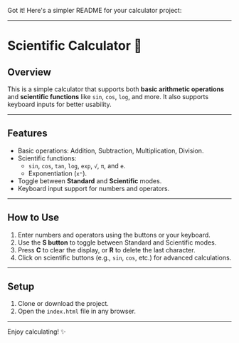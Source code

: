 Got it! Here's a simpler README for your calculator project:

---

# Scientific Calculator 🧮

## Overview
This is a simple calculator that supports both **basic arithmetic operations** and **scientific functions** like `sin`, `cos`, `log`, and more. It also supports keyboard inputs for better usability.

---

## Features
- Basic operations: Addition, Subtraction, Multiplication, Division.
- Scientific functions: 
  - `sin`, `cos`, `tan`, `log`, `exp`, `√`, `π`, and `e`.
  - Exponentiation (`xⁿ`).
- Toggle between **Standard** and **Scientific** modes.
- Keyboard input support for numbers and operators.

---

## How to Use
1. Enter numbers and operators using the buttons or your keyboard.
2. Use the **S button** to toggle between Standard and Scientific modes.
3. Press **C** to clear the display, or **R** to delete the last character.
4. Click on scientific buttons (e.g., `sin`, `cos`, etc.) for advanced calculations.

---

## Setup
1. Clone or download the project.
2. Open the `index.html` file in any browser.

---

Enjoy calculating! ✨
